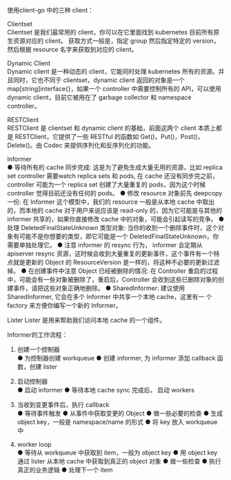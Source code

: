 使用client-go 中的三种 client：

Clientset  
Clientset 是我们最常用的 client，你可以在它里面找到 kubernetes 目前所有原生资源对应的 client。 获取方式一般是，指定 group 然后指定特定的 version，然后根据 resource 名字来获取到对应的 client。

Dynamic Client  
Dynamic client 是一种动态的 client，它能同时处理 kubernetes 所有的资源。并且同时，它也不同于 clientset，dynamic client 返回的对象是一个 map[string]interface{}，如果一个 controller 中需要控制所有的 API，可以使用dynamic client，目前它被用在了 garbage collector 和 namespace controller。

RESTClient  
RESTClient 是 clientset 和 dynamic client 的基础，前面这两个 client 本质上都是 RESTClient，它提供了一些 RESTful 的函数如 Get()，Put()，Post()，Delete()。由 Codec 来提供序列化和反序列化的功能。

Informer  
● 等待所有的 cache 同步完成: 这是为了避免生成大量无用的资源，比如 replica set controller 需要watch replica sets 和 pods, 在 cache 还没有同步完之前，controller 可能为一个 replica set 创建了大量重复的 pods，因为这个时候 controller 觉得目前还没有任何的 pods。
● 修改 resource 对象前先 deepcopy 一份: 在 Informer 这个模型中，我们的 resource 一般是从本地 cache 中取出的，而本地的 cache 对于用户来说应该是 read-only 的，因为它可能是与其他的 informer 共享的，如果你直接修改 cache 中的对象，可能会引起读写的竞争。
● 处理 DeletedFinalStateUnknown 类型对象: 当你的收到一个删除事件时，这个对象有可能不是你想要的类型，即它可能是一个 DeletedFinalStateUnknown，你需要单独处理它。
● 注意 informer 的 resync 行为， informer 会定期从 apiserver resync 资源，这时候会收到大量重复的更新事件，这个事件有一个特点就是更新的 Object 的 ResourceVersion 是一样的，将这种不必要的更新过滤掉。
● 在创建事件中注意 Object 已经被删除的情况: 在 Controller 重启的过程中，可能会有一些对象被删除了，重启后，Controller 会收到这些已删除对象的创建事件，请把这些对象正确地删除。
● SharedInformer: 建议使用 SharedInformer, 它会在多个 Informer 中共享一个本地 cache，这里有一 个 factory 来方便你编写一个新的 Informer。

Lister
Lister 是用来帮助我们访问本地 cache 的一个组件。

Informer的工作流程：  
1. 创建一个控制器  
● 为控制器创建 workqueue
● 创建 informer, 为 informer 添加 callback 函数，创建 lister

2. 启动控制器  
● 启动 informer
● 等待本地 cache sync 完成后， 启动 workers

3. 当收到变更事件后，执行 callback  
● 等待事件触发
● 从事件中获取变更的 Object
● 做一些必要的检查
● 生成 object key，一般是 namespace/name 的形式
● 将 key 放入 workqueue 中

4. worker loop  
● 等待从 workqueue 中获取到 item，一般为 object key
● 用 object key 通过 lister 从本地 cache 中获取到真正的 object 对象
● 做一些检查
● 执行真正的业务逻辑
● 处理下一个 item
